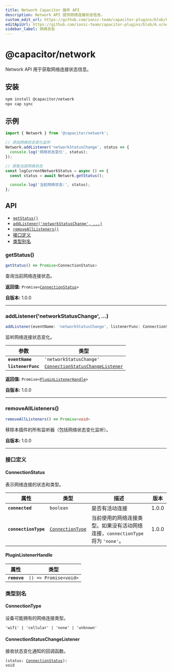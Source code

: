 ```yaml
---
title: Network Capacitor 插件 API
description: Network API 提供网络连接状态信息。
custom_edit_url: https://github.com/ionic-team/capacitor-plugins/blob/6.x/network/README.md
editApiUrl: https://github.com/ionic-team/capacitor-plugins/blob/6.x/network/src/definitions.ts
sidebar_label: 网络状态
---
```


# @capacitor/network

Network API 用于获取网络连接状态信息。

## 安装

```bash
npm install @capacitor/network
npx cap sync
```

## 示例

```typescript
import { Network } from '@capacitor/network';

// 添加网络状态变化监听
Network.addListener('networkStatusChange', status => {
  console.log('网络状态变化', status);
});

// 获取当前网络状态
const logCurrentNetworkStatus = async () => {
  const status = await Network.getStatus();

  console.log('当前网络状态:', status);
};
```

## API

<docgen-index>

* [`getStatus()`](#getstatus)
* [`addListener('networkStatusChange', ...)`](#addlistenernetworkstatuschange-)
* [`removeAllListeners()`](#removealllisteners)
* [接口定义](#interfaces)
* [类型别名](#type-aliases)

</docgen-index>

<docgen-api>
<!--Update the source file JSDoc comments and rerun docgen to update the docs below-->

### getStatus()

```typescript
getStatus() => Promise<ConnectionStatus>
```

查询当前网络连接状态。

**返回值:** <code>Promise&lt;<a href="#connectionstatus">ConnectionStatus</a>&gt;</code>

**自版本:** 1.0.0

--------------------


### addListener('networkStatusChange', ...)

```typescript
addListener(eventName: 'networkStatusChange', listenerFunc: ConnectionStatusChangeListener) => Promise<PluginListenerHandle>
```

监听网络连接状态变化。

| 参数               | 类型                                                                                      |
| ------------------ | ----------------------------------------------------------------------------------------- |
| **`eventName`**    | <code>'networkStatusChange'</code>                                                        |
| **`listenerFunc`** | <code><a href="#connectionstatuschangelistener">ConnectionStatusChangeListener</a></code> |

**返回值:** <code>Promise&lt;<a href="#pluginlistenerhandle">PluginListenerHandle</a>&gt;</code>

**自版本:** 1.0.0

--------------------


### removeAllListeners()

```typescript
removeAllListeners() => Promise<void>
```

移除本插件的所有监听器（包括网络状态变化监听）。

**自版本:** 1.0.0

--------------------


### 接口定义


#### ConnectionStatus

表示网络连接的状态和类型。

| 属性                 | 类型                                                      | 描述                                                                                                               | 版本 |
| -------------------- | --------------------------------------------------------- | ----------------------------------------------------------------------------------------------------------------- | ---- |
| **`connected`**      | <code>boolean</code>                                      | 是否有活动连接                                                                                                     | 1.0.0 |
| **`connectionType`** | <code><a href="#connectiontype">ConnectionType</a></code> | 当前使用的网络连接类型。如果没有活动网络连接，`connectionType` 将为 `'none'`。                                     | 1.0.0 |


#### PluginListenerHandle

| 属性         | 类型                                      |
| ------------ | ----------------------------------------- |
| **`remove`** | <code>() =&gt; Promise&lt;void&gt;</code> |


### 类型别名


#### ConnectionType

设备可能拥有的网络连接类型。

<code>'wifi' | 'cellular' | 'none' | 'unknown'</code>


#### ConnectionStatusChangeListener

接收状态变化通知的回调函数。

<code>(status: <a href="#connectionstatus">ConnectionStatus</a>): void</code>

</docgen-api>